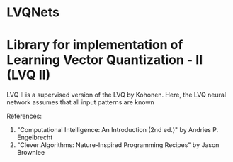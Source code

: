 # LVQNets

# Library for implementation of Learning Vector Quantization - II (LVQ II)

LVQ II is a supervised version of the LVQ by Kohonen. Here, the LVQ neural network
assumes that all input patterns are known 


References:
1. "Computational Intelligence: An Introduction (2nd ed.)" by Andries P. Engelbrecht
2. "Clever Algorithms: Nature-Inspired Programming Recipes" by Jason Brownlee